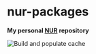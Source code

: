 # nur-packages

**My personal [NUR](https://github.com/nix-community/NUR) repository**

<!-- Remove this if you don't use github actions -->
![Build and populate cache](https://github.com/mrene/nur-packages/workflows/Build%20and%20populate%20cache/badge.svg)


